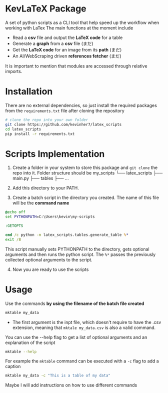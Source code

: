 # KevLaTeX Package

A set of python scripts as a CLI tool that help speed up the workflow when working with LaTex The main functions at the moment include

- Read a **csv** file and output the **LaTeX code** for a table
- Generate a **graph** from a **csv** file (まだ)
- Get the **LaTeX code** for an image from its **path** (まだ)
- An AI/WebScraping driven **references fetcher** (まだ)

It is important to mention that modules are accessed through relative imports.

# Installation

There are no external dependencies, so just install the required packages from the `requirements.txt` file after cloning the repository

```bash
# clone the repo into your own folder
git clone https://github.com/kevinher7/latex_scripts
cd latex_scripts
pip install -r requirements.txt
```

# Scripts Implementation

1. Create a folder in your system to store this package and `git clone` the repo into it. Folder structure should be
   my_scripts
   └── latex_scripts
   ├── main.py
   ├── tables
   ├── ...

2. Add this directory to your PATH.

3. Create a batch script in the directory you created. The name of this file will be the **command name**

```mktable.bat
@echo off
set PYTHONPATH=C:\Users\kevin\my-scripts

:GETOPTS

cmd /c python -m latex_scripts.tables.generate_table %*
exit /B
```

This script manually sets PYTHONPATH to the directory, gets optional arguments and then runs the python script. The `%*` passes the previously collected optional arguments to the script.

4. Now you are ready to use the scripts

# Usage

Use the commands **by using the filename of the batch file created**

```bash
mktable my_data
```

- The first argument is the inpt file, which doesn't require to have the .csv extension, meaning that `mktale my_data.csv` is also a valid command.

You can use the --help flag to get a list of optional arguments and an explanation of the script

```bash
mktable --help
```

For example the `mktable` command can be executed with a `-c` flag to add a caption

```bash
mktable my_data -c "This is a table of my data"
```

Maybe I will add instructions on how to use different commands
